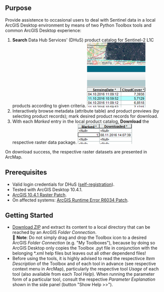 ## Purpose
Provide assistence to occasional users to deal with Sentinel data in a local ArcGIS Desktop environment by means of two Python Toolbox tools and common ArcGIS Desktop experience:

1. **Search** Data Hub Services' (DHuS) product catalog for Sentinel-2 L1C products according to given criteria.
  ![](doc/Search.png "Search tool results.")
2. Interactively browse metadata (attribute table) and product previews (by selecting product records); mark desired product records for download.
3. With each _Marked_ entry in the local product catalog, **Download** the respective raster data package.
  ![](doc/Download.png "Download in a batch run.")

On download success, the respective raster datasets are presented in ArcMap.

## Prerequisites
* Valid login credentials for DHuS ([self-registration](https://scihub.copernicus.eu/userguide)).
* Tested with ArcGIS Desktop 10.4.1.
* [ArcGIS 10.4.1 Raster Patch](http://support.esri.com/Products/Desktop/arcgis-desktop/arcmap/10-4-1#downloads?id=7396).
* On affected systems: [ArcGIS Runtime Error R6034 Patch](http://support.esri.com/download/7391).

## Getting Started
* [Download ZIP](../../archive/master.zip) and extract its content to a local directory that can be reached by an ArcGIS _Folder Connection_.  
  📓 **Note**: Do not simply drag and drop the Toolbox icon to a desired ArcGIS _Folder Connection_ (e.g. "My Toolboxes"), because by doing so ArcGIS Desktop only copies the Toolbox .pyt file in conjunction with the belonging *.xml help files but leaves out all other dependend files!
* Before using the tools, it is highly advised to read the respectivce _Item Description_ of the Toolbox and of each tool in advance (see respective context menu in ArcMap), particularly the respective tool _Usage_ of each tool (also available from each _Tool Help_).
  When running the parameter form of a particular tool, consult the respective _Parameter Explanation_ shown in the side panel (button "Show Help >>").
